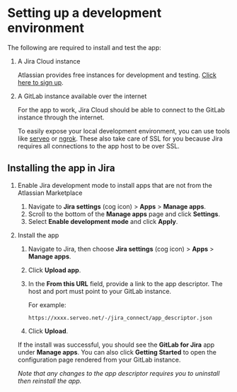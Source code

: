# Setting up a development environment

The following are required to install and test the app:

1. A Jira Cloud instance

   Atlassian provides free instances for development and testing. [Click here to sign up](https://developer.atlassian.com/platform/marketplace/getting-started/#free-developer-instances-to-build-and-test-your-app).

1. A GitLab instance available over the internet

   For the app to work, Jira Cloud should be able to connect to the GitLab instance through the internet.

   To easily expose your local development environment, you can use tools like
   [serveo](https://medium.com/testautomator/how-to-forward-my-local-port-to-public-using-serveo-4979f352a3bf)
   or [ngrok](https://ngrok.com). These also take care of SSL for you because Jira
   requires all connections to the app host to be over SSL.

## Installing the app in Jira

1. Enable Jira development mode to install apps that are not from the Atlassian Marketplace

   1. Navigate to **Jira settings** (cog icon) > **Apps** > **Manage apps**.
   1. Scroll to the bottom of the **Manage apps** page and click **Settings**.
   1. Select **Enable development mode** and click **Apply**.

1. Install the app

   1. Navigate to Jira, then choose **Jira settings** (cog icon) > **Apps** > **Manage apps**.
   1. Click **Upload app**.
   1. In the **From this URL** field, provide a link to the app descriptor. The host and port must point to your GitLab instance.

      For example:

      ```plaintext
      https://xxxx.serveo.net/-/jira_connect/app_descriptor.json
      ```

   1. Click **Upload**.

   If the install was successful, you should see the **GitLab for Jira** app under **Manage apps**.
   You can also click **Getting Started** to open the configuration page rendered from your GitLab instance.

   _Note that any changes to the app descriptor requires you to uninstall then reinstall the app._
